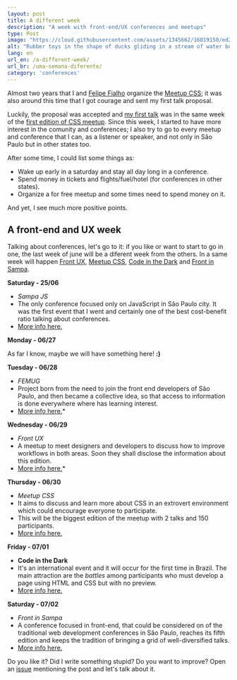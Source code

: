 ```yaml
---
layout: post
title: A different week
description: "A week with front-end/UX conferences and meetups"
type: Post
image: "https://cloud.githubusercontent.com/assets/1345662/16019150/ed21d430-317d-11e6-91e1-ff7ae317a617.jpg"
alt: "Rubber toys in the shape of ducks gliding in a stream of water between two sidewalks.."
lang: en
url_en: /a-different-week/
url_br: /uma-semana-diferente/
category: 'conferences'
---
```


Almost two years that I and [Felipe Fialho](https://twitter.com/lfeh) organize the [Meetup CSS](https://github.com/raphaelfabeni/css-sp); it was also around this time that I got courage and sent my first talk proposal.

Luckily, the proposal was accepted and [my first talk](http://www.thedevelopersconference.com.br/tdc/2014/saopaulo/trilha-front-end) was in the same week of the [first edition of CSS meetup](http://www.thedevelopersconference.com.br/tdc/2014/saopaulo/trilha-front-end). Since this week, I started to have more interest in the comunity and conferences; I also try to go to every meetup and conference that I can, as a listener or speaker, and not only in São Paulo but in other states too.

After some time, I could list some things as:

* Wake up early in a saturday and stay all day long in a conference.
* Spend money in tickets and flights/fuel/hotel (for conferences in other states).
* Organize a for free meetup and some times need to spend money on it.

And yet, I see much more positive points.

## A front-end and UX week

Talking about conferences, let's go to it: if you like or want to start to go in one, the last week of june will be a diferent week from the others. In a same week will happen [Front UX](http://frontux.com/), [Meetup CSS](https://github.com/raphaelfabeni/css-sp), [Code in the Dark](http://codeinthedark.com.br/) and [Front in Sampa](http://frontinsampa.com.br/).

**Saturday - 25/06**

* *Sampa JS*
* The only conference focused only on JavaScript in São Paulo city. It was the first event that I went and certainly one of the best cost-benefit ratio talking about conferences.
* [More info here.](http://sampajs.com.br/)

**Monday - 06/27**

As far I know, maybe we will have something here!  **:)**

**Tuesday - 06/28**

* *FEMUG*
* Project born from the need to join the front end developers of São Paulo, and then became a collective idea, so that access to information is done everywhere where has learning interest.
* [More info here.](https://sp.femug.com/t/femug-sp-33-lambda3/792)*

**Wednesday - 06/29**

* *Front UX*
* A meetup to meet designers and developers to discuss how to improve workflows in both areas. Soon they shall disclose the information about this edition.
* [More info here.](http://www.meetup.com/pt-BR/Frontux/)*

**Thursday - 06/30**

* *Meetup CSS*
* It aims to discuss and learn more about CSS in an extrovert environment which could encourage everyone to participate.
* This will be the biggest edition of the meetup with 2 talks and 150 participants.
* [More info here.](http://www.meetup.com/pt-BR/CSS-SP/events/231719368/)

**Friday - 07/01**

* **Code in the Dark**
* It's an international event and it will occur for the first time in Brazil. The main attraction are the *battles* among participants who must develop a page using HTML and CSS but with no preview.
* [More info here.](http://codeinthedark.com.br/)

**Saturday - 07/02**

* *Front in Sampa*
* A conference focused in front-end,  that could be considered on of the traditional web development conferences in São Paulo, reaches its fifth edition and keeps the tradition of bringing a grid of well-diversified talks.
* [More info here.](http://frontinsampa.com.br/)

Do you like it? Did I write something stupid? Do you want to improve? Open an [issue](https://github.com/raphaelfabeni/raphaelfabeni.github.io/issues) mentioning the post and let's talk about it.
